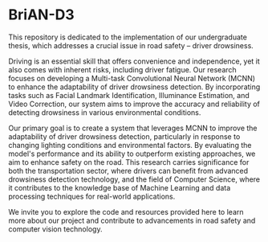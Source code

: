 # BriAN-D3

This repository is dedicated to the implementation of our undergraduate thesis, which addresses a crucial issue in road safety – driver drowsiness. 

Driving is an essential skill that offers convenience and independence, yet it also comes with inherent risks, including driver fatigue. Our research focuses on developing a Multi-task Convolutional Neural Network (MCNN) to enhance the adaptability of driver drowsiness detection. By incorporating tasks such as Facial Landmark Identification, Illuminance Estimation, and Video Correction, our system aims to improve the accuracy and reliability of detecting drowsiness in various environmental conditions. 

Our primary goal is to create a system that leverages MCNN to improve the adaptability of driver drowsiness detection, particularly in response to changing lighting conditions and environmental factors. By evaluating the model's performance and its ability to outperform existing approaches, we aim to enhance safety on the road. This research carries significance for both the transportation sector, where drivers can benefit from advanced drowsiness detection technology, and the field of Computer Science, where it contributes to the knowledge base of Machine Learning and data processing techniques for real-world applications.

We invite you to explore the code and resources provided here to learn more about our project and contribute to advancements in road safety and computer vision technology.